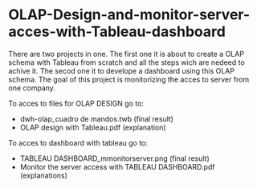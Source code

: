 # OLAP-Design-and-monitor-server-acces-with-Tableau-dashboard

There are two projects in one. The first one it is about to create a OLAP schema with Tableau from scratch and all the steps 
wich are nedeed to achive it. The secod one it to develope a dashboard using this OLAP schema.
The goal of this project is monitorizing the acces to server from one company. 

To acces to files for OLAP DESIGN go to:

- dwh-olap_cuadro de mandos.twb (final result)
- OLAP design with Tableau.pdf (explanation)

To acces to dashboard with tableau go to:
- TABLEAU DASHBOARD_mmonitorserver.png (final result)
- Monitor the server access with TABLEAU DASHBOARD.pdf (explanations)


